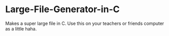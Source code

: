 # Large-File-Generator-in-C
Makes a super large file in C. Use this on your teachers or friends computer as a little haha.
